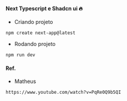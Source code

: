 #### Next Typescript e  Shadcn ui 🔥

* Criando projeto
```
npm create next-app@latest
```

* Rodando projeto
```
npm run dev
```

#### Ref. 
* Matheus
```
https://www.youtube.com/watch?v=PqRe0Q9b5QI
```